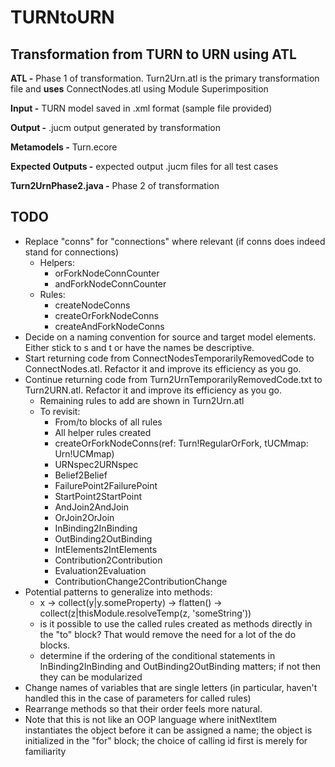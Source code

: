 # TURNtoURN

## Transformation from TURN to URN using ATL
  
**ATL -** Phase 1 of transformation. Turn2Urn.atl is the primary transformation file and **uses** ConnectNodes.atl using Module Superimposition  
  
**Input -** TURN model saved in .xml format (sample file provided)  
  
**Output -** .jucm output generated by transformation  
  
**Metamodels -** Turn.ecore    
  
**Expected Outputs -** expected output .jucm files for all test cases  
  
**Turn2UrnPhase2.java -** Phase 2 of transformation 

## TODO
* Replace "conns" for "connections" where relevant (if conns does indeed stand for connections)
	* Helpers:
		* orForkNodeConnCounter
		* andForkNodeConnCounter
	* Rules:
		* createNodeConns
		* createOrForkNodeConns
		* createAndForkNodeConns
* Decide on a naming convention for source and target model elements. Either stick to s and t or have the names be descriptive.
* Start returning code from ConnectNodesTemporarilyRemovedCode to ConnectNodes.atl. Refactor it and improve its efficiency as you go.
* Continue returning code from Turn2UrnTemporarilyRemovedCode.txt to Turn2URN.atl. Refactor it and improve its efficiency as you go.
	* Remaining rules to add are shown in Turn2Urn.atl
	* To revisit:
		* From/to blocks of all rules
		* All helper rules created
		* createOrForkNodeConns(ref: Turn!RegularOrFork,  tUCMmap: Urn!UCMmap)
		* URNspec2URNspec
		* Belief2Belief
		* FailurePoint2FailurePoint
		* StartPoint2StartPoint
		* AndJoin2AndJoin
		* OrJoin2OrJoin
		* InBinding2InBinding
		* OutBinding2OutBinding
		* IntElements2IntElements
		* Contribution2Contribution
		* Evaluation2Evaluation
		* ContributionChange2ContributionChange
* Potential patterns to generalize into methods:
	* x -> collect(y|y.someProperty) -> flatten() -> collect(z|thisModule.resolveTemp(z, 'someString'))
	* is it possible to use the called rules created as methods directly in the "to" block? That would remove the need for a lot of the do blocks.
	* determine if the ordering of the conditional statements in InBinding2InBinding and OutBinding2OutBinding matters; if not then they can be modularized
* Change names of variables that are single letters (in particular, haven't handled this in the case of parameters for called rules)
* Rearrange methods so that their order feels more natural.
* Note that this is not like an OOP language where initNextItem instantiates the object before it can be assigned a name; the object is initialized in the "for" block; the choice of calling id first is merely for familiarity